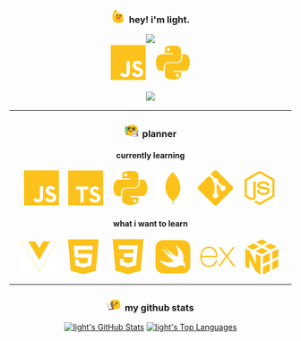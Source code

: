 ### <div align="center"><img src="assets/blobs/ablobwave.gif" width="24px" height="24px"/>&nbsp;&nbsp;hey! i'm light.</div>

<!-- README Typing SVG - https://github.com/DenverCoder1/readme-typing-svg -->
<div align="center">
	<a href="https://git.io/typing-svg"><img src="https://readme-typing-svg.herokuapp.com?font=FIra+Code&color=%23FCC21B&center=true&vCenter=true&lines=Programming+enthusiast+%2F+learner;Self-taught+UI%2FUX+designer;Spotify+addict+24%2F7;is+nerd"></a>
</div>

<!-- Devicons - https://github.com/devicons/devicon -->
<div align="center">
	<img src="assets/tools/javascript.svg"></img>
	&nbsp;&nbsp;
	<img src="assets/tools/python.svg"></img>
</div>

<br>

<!-- Contact (which is just Discord atm) -->
<div align="center">
	<a href="https://discord.com/users/159004388944379905"><img src="https://img.shields.io/badge/Discord-Contact Me-FCC21B?style=for-the-badge&logo=discord&logoColor=white"></img></a>
</div>

---

<!-- Planner -->

<div align="center">

### <img src="assets/blobs/blobstudent.png" width="24px" height="24px"/>&nbsp;&nbsp;planner
#### currently learning

<img src="assets/tools/javascript.svg"></img>
&nbsp;&nbsp;
<img src="assets/tools/typescript.svg"></img>
&nbsp;&nbsp;
<img src="assets/tools/python.svg"></img>
&nbsp;
<img src="assets/tools/mongodb.svg"></img>
&nbsp;
<img src="assets/tools/git.svg"></img>
&nbsp;&nbsp;
<img src="assets/tools/nodejs.svg"></img>

#### what i want to learn
<img src="assets/tools/vuejs.svg"></img>
&nbsp;&nbsp;
<img src="assets/tools/html.svg"></img>
&nbsp;&nbsp;
<img src="assets/tools/css.svg"></img>
&nbsp;&nbsp;
<img src="assets/tools/swift.svg"></img>
&nbsp;&nbsp;
<img src="assets/tools/expressjs.svg"></img>
&nbsp;&nbsp;
<img src="assets/tools/numpy.svg"></img>
</div>

---

<!-- Github Stats - https://github.com/anuraghazra/github-readme-stats -->
<div align="center">
	<h3><img src="assets/blobs/blobclipboard.png" width="24px" height="24px"/>&nbsp;&nbsp;my github stats</h3>
	<a href="https://github.com/anuraghazra/github-readme-stats"><img alt="light's GitHub Stats" src="https://github-readme-stats.vercel.app/api?username=lightexe&show_icons=true&hide_border=true&bg_color=1f242e&title_color=fcc21b&text_color=ffffff&icon_color=881bfc&border_radius=8" height="193px"></img></a>
	<a href="https://github.com/anuraghazra/github-readme-stats"><img alt="light's Top Languages" src="https://github-readme-stats.vercel.app/api/top-langs/?username=lightexe&layout=compact&hide_border=true&bg_color=1f242e&title_color=fcc21b&border_radius=8" height="193px"></img></a>
</div>